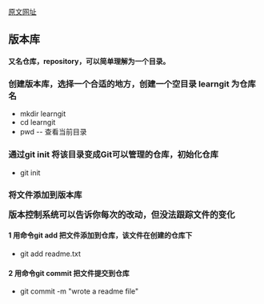[原文网址][1]
## 版本库
#### 又名仓库，repository，可以简单理解为一个目录。
### 创建版本库，选择一个合适的地方，创建一个空目录 learngit 为仓库名
+ mkdir learngit
+ cd learngit
+ pwd -- 查看当前目录
### 通过git init 将该目录变成Git可以管理的仓库，初始化仓库
+ git init

### 将文件添加到版本库
<big>**版本控制系统可以告诉你每次的改动，但没法跟踪文件的变化**</big>
#### 1 用命令git add 把文件添加到仓库，该文件在创建的仓库下
+ git add readme.txt

#### 2 用命令git commit 把文件提交到仓库
+ git commit -m "wrote a readme file"

[1]: https://www.liaoxuefeng.com/wiki/0013739516305929606dd18361248578c67b8067c8c017b000/001375840038939c291467cc7c747b1810aab2fb8863508000
